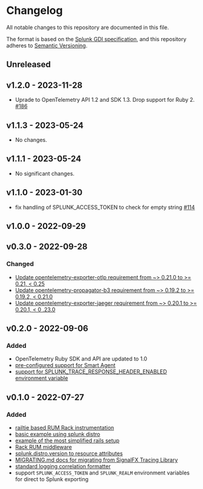 # Changelog

All notable changes to this repository are documented in this file.

The format is based on the [Splunk GDI specification](https://github.com/signalfx/gdi-specification/blob/v1.0.0/specification/repository.md),
and this repository adheres to [Semantic Versioning](https://semver.org/spec/v2.0.0.html).

## Unreleased

## v1.2.0 - 2023-11-28

- Uprade to OpenTelemetry API 1.2 and SDK 1.3. Drop support for Ruby 2. [#186](https://github.com/signalfx/splunk-otel-ruby/pull/186)

## v1.1.3 - 2023-05-24

- No changes.

## v1.1.1 - 2023-05-24

- No significant changes.

## v1.1.0 - 2023-01-30

- fix handling of SPLUNK_ACCESS_TOKEN to check for empty string [#114](https://github.com/signalfx/splunk-otel-ruby/pull/114)

## v1.0.0 - 2022-09-29

## v0.3.0 - 2022-09-28

### Changed

- [Update opentelemetry-exporter-otlp requirement from ~> 0.21.0 to >= 0.21, <
  0.25](https://github.com/signalfx/splunk-otel-ruby/pull/60)
- [Update opentelemetry-propagator-b3 requirement from ~> 0.19.2 to >= 0.19.2, <
0.21.0](https://github.com/signalfx/splunk-otel-ruby/pull/35)
- [Update opentelemetry-exporter-jaeger requirement from ~> 0.20.1 to >= 0.20.1,
< 0 .23.0](https://github.com/signalfx/splunk-otel-ruby/pull/61)

## v0.2.0 - 2022-09-06

### Added

- OpenTelemetry Ruby SDK and API are updated to 1.0
- [pre-configured support for Smart
  Agent](https://github.com/signalfx/splunk-otel-ruby/pull/8)
- [support for SPLUNK_TRACE_RESPONSE_HEADER_ENABLED environment
  variable](https://github.com/signalfx/splunk-otel-ruby/pull/38)
  
## v0.1.0 - 2022-07-27

### Added

- [railtie based RUM Rack instrumentation](https://github.com/signalfx/splunk-otel-ruby/pull/26)
- [basic example using splunk distro](https://github.com/signalfx/splunk-otel-ruby/pull/20)
- [example of the most simplified rails setup](https://github.com/signalfx/splunk-otel-ruby/pull/24)
- [Rack RUM middleware](https://github.com/signalfx/splunk-otel-ruby/pull/23)
- [splunk.distro.version to resource attributes](https://github.com/signalfx/splunk-otel-ruby/pull/9)
- [MIGRATING.md docs for migrating from SignalFX Tracing Library](https://github.com/signalfx/splunk-otel-ruby/pull/18)
- [standard logging correlation formatter](https://github.com/signalfx/splunk-otel-ruby/pull/11)
- support `SPLUNK_ACCESS_TOKEN` and `SPLUNK_REALM` environment variables for direct
  to Splunk exporting
